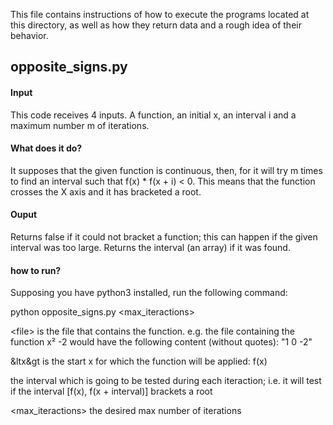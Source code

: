 This file contains instructions of how to execute the programs located at this directory, as well as how they return data and a rough idea of their behavior.

## opposite_signs.py

#### Input

This code receives 4 inputs. A function, an initial x, an interval i and a maximum number m of iterations.

#### What does it do?
It supposes that the given function is continuous, then, for it will try m times to find an interval such that f(x) * f(x + i) < 0. This means that the function crosses the X axis and it has bracketed a root.

#### Ouput
Returns false if it could not bracket a function; this can happen if the given interval was too large. Returns the interval (an array) if it was found.

#### how to run?
Supposing you have python3 installed, run the following command:

python opposite_signs.py <file> <x> <interval> <max\_iteractions>

\<file\> is the file that contains the function. e.g. the file containing the function x² -2 would have the following content (without quotes): "1 0 -2"

&ltx&gt is the start x for which the function will be applied: f(x)

<interval> the interval which is going to be tested during each iteraction; i.e. it will test if the interval [f(x), f(x + interval)] brackets a root

<max\_iteractions> the desired max number of iterations